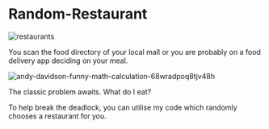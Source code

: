 # Random-Restaurant

![restaurants](https://github.com/MoriyaHiroshi/Random-Restaurant/assets/101780253/39e325a0-8b0b-45d6-820e-79c9a5231cfb)

You scan the food directory of your local mall or you are probably on a food delivery app deciding on your meal.

![andy-davidson-funny-math-calculation-68wradpoq8tjv48h](https://github.com/MoriyaHiroshi/Random-Restaurant/assets/101780253/9bbeefed-9a7e-4afc-9a98-6d3cf15bfe5f)

The classic problem awaits. What do I eat?

To help break the deadlock, you can utilise my code which randomly chooses a restaurant for you.
